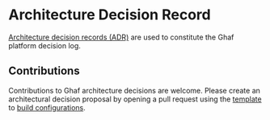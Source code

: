 # Architecture Decision Record

[Architecture decision records (ADR)](https://adr.github.io) are used to constitute the Ghaf platform decision log.

## Contributions

Contributions to Ghaf architecture decisions are welcome. Please create an architectural decision proposal by opening a pull request using the [template](https://github.com/tiiuae/build-configurations/blob/main/adr/template.md) to [build configurations](https://github.com/tiiuae/build-configurations).
